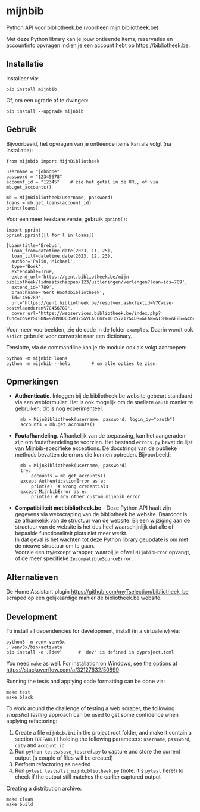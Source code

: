 # mijnbib

Python API voor bibliotheek.be (voorheen mijn.bibliotheek.be)

Met deze Python library kan je jouw ontleende items, reservaties en
accountinfo opvragen indien je een account hebt op <https://bibliotheek.be>.

## Installatie

Installeer via:

    pip install mijnbib

Of, om een ugrade af te dwingen:

    pip install --upgrade mijnbib

## Gebruik

Bijvoorbeeld, het opvragen van je ontleende items kan als volgt (na installatie):

    from mijnbib import MijnBibliotheek

    username = "johndoe"
    password = "12345678"
    account_id = "12345"    # zie het getal in de URL, of via mb.get_accounts()

    mb = MijnBibliotheek(username, password)
    loans = mb.get_loans(account_id)
    print(loans)

Voor een meer leesbare versie, gebruik `pprint()`:

    import pprint
    pprint.pprint([l for l in loans])

    [Loan(title='Erebus',
      loan_from=datetime.date(2023, 11, 25),
      loan_till=datetime.date(2023, 12, 23),
      author='Palin, Michael',
      type='Boek',
      extendable=True,
      extend_url='https://gent.bibliotheek.be/mijn-bibliotheek/lidmaatschappen/123/uitleningen/verlengen?loan-ids=789',
      extend_id='789',
      branchname='Gent Hoofdbibliotheek',
      id='456789',
      url='https://gent.bibliotheek.be/resolver.ashx?extid=%7Cwise-oostvlaanderen%7C456789',
      cover_url='https://webservices.bibliotheek.be/index.php?func=cover&ISBN=9789000359325&VLACCnr=10157217&CDR=&EAN=&ISMN=&EBS=&coversize=medium')]

Voor meer voorbeelden, zie de code in de folder `examples`.
Daarin wordt ook `asdict` gebruikt voor conversie naar een dictionary.

Tenslotte, via de commandline kan je de module ook als volgt aanroepen:

    python -m mijnbib loans
    python -m mijnbib --help        # om alle opties te zien.

## Opmerkingen

- **Authenticatie**. Inloggen bij de bibliotheek.be website gebeurt standaard
  via een webformulier. Het is ook mogelijk om de snellere `oauth` manier te
  gebruiken; dit is nog experimenteel.

        mb = MijnBibliotheek(username, password, login_by="oauth")
        accounts = mb.get_accounts()

- **Foutafhandeling**. Afhankelijk van de toepassing, kan het aangeraden zijn om
  foutafhandeling te voorzien. Het bestand `errors.py` bevat de lijst van
  Mijnbib-specifieke exceptions. De docstrings van de publieke methods bevatten
  de errors die kunnen optreden. Bijvoorbeeld:

        mb = MijnBibliotheek(username, password)
        try:
            accounts = mb.get_accounts()
        except AuthenticationError as e:
            print(e)  # wrong credentials
        except MijnbibError as e:
            print(e) # any other custom mijnbib error

- **Compatibiliteit met bibliotheek.be** - Deze Python API haalt zijn gegevens
  via webscraping van de bibliotheek.be website.
  Daardoor is ze afhankelijk van de structuur van de website. Bij een wijziging aan
  de structuur van de website is het dus heel waarschijnlijk dat alle of bepaalde
  functionaliteit plots niet meer werkt.  
  In dat geval is het wachten tot deze Python library geupdate is om met de nieuwe
  structuur om te gaan.  
  Voorzie een try/except wrapper, waarbij je ofwel `MijnbibError` opvangt, of de
  meer specifieke `IncompatibleSourceError`.

## Alternatieven

De Home Assistant plugin <https://github.com/myTselection/bibliotheek_be> scraped
op een gelijkaardige manier de bibliotheek.be website.

## Development

To install all dependencies for development, install (in a virtualenv) via:

    python3 -m venv venv3x
    . venv3x/bin/activate
    pip install -e .[dev]      # 'dev' is defined in pyproject.toml

You need `make` as well. For installation on Windows, see the options at
<https://stackoverflow.com/a/32127632/50899>

Running the tests and applying code formatting can be done via:

    make test
    make black

To work around the challenge of testing a web scraper, the following *snapshot
testing* approach can be used to get some confidence when applying refactoring:

1. Create a file `mijnbib.ini` in the project root folder, and make it contain
   a section `[DEFAULT]` holding the following parameters: `username`,
   `password`, `city` and `account_id`
2. Run `python tests/save_testref.py` to capture and store the current output
   (a couple of files will be created)
3. Perform refactoring as needed
4. Run `pytest tests/tst_mijnbibliotheek.py` (note: it's `pytest` here!) to check
   if the output still matches the earlier captured output

Creating a distribution archive:

    make clean
    make build
